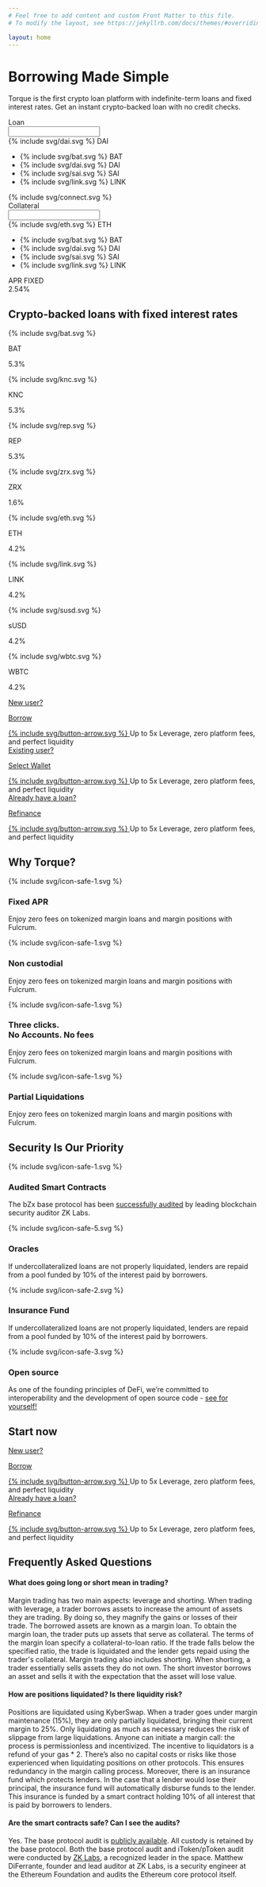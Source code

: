 ```yaml
---
# Feel free to add content and custom Front Matter to this file.
# To modify the layout, see https://jekyllrb.com/docs/themes/#overriding-theme-defaults

layout: home
---
```


<div class="container pt-90 pb-60">
    <div class="row">
        <div class="col col-8 col-xs-12">
            <div class="pl-55 pl-lg-0 w-100 text-xs-center">
                <h1 class="mb-40">Borrowing Made Simple</h1>
                <p class="fs-16 fs-xs-12 lh-160 mb-50 c-secondary"><span class="fw-700">Torque</span> is the first crypto loan platform with indefinite-term loans and fixed interest rates. Get an instant crypto-backed loan with no credit checks.</p>
            </div>
        </div>
    </div>
    <div class="row">
        <div class="col col-12">
            <div class="mw-100 px-55">
            <form class="form-loan">
                <div class="item-form">
                    <span>Loan</span>
                    <div >
                        <input />
                        <div class="select-loan">
                            <div class="selected-loan">
                                {% include svg/dai.svg %}
                                DAI
                            </div>
                            <ul class="ul-select-loan">
                                <li>
                                    {% include svg/bat.svg %}
                                    BAT
                                </li>
                                <li>
                                    {% include svg/dai.svg %}                            
                                    DAI
                                </li>
                                <li>
                                    {% include svg/sai.svg %}                           
                                    SAI
                                </li>
                                <li>
                                    {% include svg/link.svg %}                        
                                    LINK
                                </li>
                            </ul>
                        </div>
                    </div>
                </div>
                <div class="item-connect"> 
                    {% include svg/connect.svg %}
                </div>
                <div class="item-form">
                    <span>Collateral</span>
                    <div>
                        <input />
                        <div class="select-loan">
                            <div class="selected-loan">
                                {% include svg/eth.svg %}
                                ETH
                            </div>
                            <ul class="ul-select-loan">
                                <li>
                                    {% include svg/bat.svg %}
                                    BAT
                                </li>
                                <li>
                                    {% include svg/dai.svg %}                            
                                    DAI
                                </li>
                                <li>
                                    {% include svg/sai.svg %}                           
                                    SAI
                                </li>
                                <li>
                                    {% include svg/link.svg %}                        
                                    LINK
                                </li>
                            </ul>
                        </div>
                    </div>
                </div>
                <div class="item-result">
                    <span>APR <span class="c-gradient fw-900">FIXED</span></span>
                    <div class="value-result">2.54%</div>
                </div>
            </form>
            </div>
        </div>
    </div>
</div>

<div class="container pt-15 pt-xs-30 pb-45 pb-xs-75">
    <div class="row fd-md-c">
        <div class="col col-5 col-lg-3 col-md-12">
            <div class="pl-55 pl-lg-0">
                <h2 class="mb-md-25">Crypto-backed loans with fixed interest rates </h2>
            </div>
        </div>
        <div class="col col-7 col-lg-9 col-md-12 apr-wrapper">
            <div class="flex mr-20 mb-40 mb-xs-30 apr-component" data-token="bat">
                <div class="icon-50 mr-15 mr-xl-5 mr-xs-9">
                    {% include svg/bat.svg %}
                </div>
                <div class="wrap-apr-value">
                    <p class="lh-100 fw-700 c-gray">BAT</p>
                    <p class="fs-24 fs-xl-21 c-primary lh-125 apr-value-after"><span class="fw-800 apr-value">5.3</span>%</p>
                </div>
            </div>
            <div class="flex mr-20 mb-40 mb-xs-30 apr-component" data-token="knc">
                <div class="icon-50 mr-15 mr-xl-5 mr-xs-9">
                    {% include svg/knc.svg %}
                </div>
                <div class="wrap-apr-value">
                    <p class="lh-100 fw-700 c-gray">KNC</p>
                    <p class="fs-24 fs-xl-21 c-primary lh-125 apr-value-after"><span class="fw-800 apr-value">5.3</span>%</p>
                </div>
            </div>
            <div class="flex mr-20 mb-40 mb-xs-30 apr-component" data-token="rep">
                <div class="icon-50 mr-15 mr-xl-5 mr-xs-9">
                    {% include svg/rep.svg %}
                </div>
                <div class="wrap-apr-value">
                    <p class="lh-100 fw-700 c-gray">REP</p>
                    <p class="fs-24 fs-xl-21 c-primary lh-125 apr-value-after"><span class="fw-800 apr-value">5.3</span>%</p>
                </div>
            </div>
            <div class="flex mr-20 mb-40 mb-xs-30 apr-component" data-token="zrx">
                <div class="icon-50 mr-15 mr-xl-5 mr-xs-9">
                    {% include svg/zrx.svg %}
                </div>
                <div class="wrap-apr-value">
                    <p class="lh-100 fw-700 c-gray">ZRX</p>
                    <p class="fs-24 fs-xl-21 c-primary lh-125 apr-value-after"><span class="fw-800 apr-value">1.6</span>%</p>
                </div>
            </div>
            <div class="flex mr-20 mb-40 mb-xs-30 apr-component" data-token="eth">
                <div class="icon-50 mr-15 mr-xl-5 mr-xs-9">
                    {% include svg/eth.svg %}
                </div>
                <div class="wrap-apr-value">
                    <p class="lh-100 fw-700 c-gray">ETH</p>
                    <p class="fs-24 fs-xl-21 c-primary lh-125 apr-value-after"><span class="fw-800 apr-value">4.2</span>%</p>
                </div>
            </div>
            <div class="flex mr-20 mb-40 mb-xs-30 apr-component" data-token="link">
                <div class="icon-50 mr-15 mr-xl-5 mr-xs-9">
                    {% include svg/link.svg %}
                </div>
                <div class="wrap-apr-value">
                    <p class="lh-100 fw-700 c-gray">LINK</p>
                    <p class="fs-24 fs-xl-21 c-primary lh-125 apr-value-after"><span class="fw-800 apr-value">4.2</span>%</p>
                </div>
            </div>
            <div class="flex mr-20 mb-40 mb-xs-30 apr-component" data-token="susd">
                <div class="icon-50 mr-15 mr-xl-5 mr-xs-9">
                    {% include svg/susd.svg %}
                </div>
                <div class="wrap-apr-value">
                    <p class="lh-100 fw-700 c-gray">sUSD</p>
                    <p class="fs-24 fs-xl-21 c-primary lh-125 apr-value-after"><span class="fw-800 apr-value">4.2</span>%</p>
                </div>
            </div>
            <div class="flex mr-20 mb-40 mb-xs-30 apr-component" data-token="wbtc">
                <div class="icon-50 mr-15 mr-xl-5 mr-xs-9">
                    {% include svg/wbtc.svg %}
                </div>
                <div class="wrap-apr-value">
                    <p class="lh-100 fw-700 c-gray">WBTC</p>
                    <p class="fs-24 fs-xl-21 c-primary lh-125 apr-value-after"><span class="fw-800 apr-value">4.2</span>%</p>
                </div>
            </div>
        </div>
    </div>
</div>

<div class="py-60">
    <div class="container container-lg">
        <div class="row">
            <div class="col jc-sb w-100">
                <div class="flex fd-c">
                    <a href="#" class="button button-blue button-md">
                        <div class="flex fd-c">
                            <span>New user?</span>
                            <p>Borrow</p>
                        </div>
                        {% include svg/button-arrow.svg %}
                    </a>
                    <span class="info-after-button">Up to 5x Leverage, zero platform fees, <br /> and perfect liquidity</span>
                </div>    
                <div class="flex fd-c">
                    <a href="#" class="button button-green button-md">
                        <div class="flex fd-c">
                            <span>Existing user?</span>
                            <p>Select Wallet</p>
                        </div>
                        {% include svg/button-arrow.svg %}
                    </a>
                    <span class="info-after-button">Up to 5x Leverage, zero platform fees, <br /> and perfect liquidity</span>
                </div>        
                <div class="flex fd-c">
                    <a href="#" class="button button-purple button-md">
                        <div class="flex fd-c">
                            <span>Already have a loan?</span>
                            <p>Refinance</p>
                        </div>
                        {% include svg/button-arrow.svg %}
                    </a>
                    <span class="fs-13 lh-150 c-gray mt-20 ml-40">Up to 5x Leverage, zero platform fees, <br /> and perfect liquidity</span>
                </div>          
            </div>
        </div>
    </div>
</div>
<div class="pt-90 pb-105">
    <div class="container container-lg">
        <div class="row">
            <div class="col col-12">
                <h2 class="circle mb-75 mb-xs-50">Why Torque? </h2>
            </div>
        </div>
        <div class="row">
            <div class="col flex fw-w">
                <div class="item-reason">
                    <div class="icon-reason mb-50 mb-xs-15">
                        {% include svg/icon-safe-1.svg %}
                    </div>
                    <div class="content-reason">
                        <h3 class="mb-10">Fixed APR </h3>
                        <p>Enjoy zero fees on tokenized margin loans and margin positions with Fulcrum.</p>
                    </div>
                </div>
                <div class="item-reason">
                    <div class="icon-reason mb-50 mb-xs-15">
                        {% include svg/icon-safe-1.svg %}
                    </div>
                    <div class="content-reason">
                        <h3 class="mb-10">Non custodial</h3>
                        <p>Enjoy zero fees on tokenized margin loans and margin positions with Fulcrum.</p>
                    </div>
                </div>
                <div class="item-reason">
                    <div class="icon-reason mb-50 mb-xs-15">
                        {% include svg/icon-safe-1.svg %}
                    </div>
                    <div class="content-reason">
                        <h3 class="mb-10">Three clicks. <br /> No Accounts. No fees</h3>
                        <p>Enjoy zero fees on tokenized margin loans and margin positions with Fulcrum.</p>
                    </div>
                </div>
                <div class="item-reason">
                    <div class="icon-reason mb-50 mb-xs-15">
                        {% include svg/icon-safe-1.svg %}
                    </div>
                    <div class="content-reason">
                        <h3 class="mb-10">Partial Liquidations</h3>
                        <p>Enjoy zero fees on tokenized margin loans and margin positions with Fulcrum.</p>
                    </div>
                </div>
            </div>
        </div>
    </div>
</div>


<section class="pt-90 pb-75 py-xs-75 text-center">
    <div class="container">
        <div class="row">
            <div class="col col-12 jc-c">
                <h2 class="circle mb-65 mb-xs-50">Security Is Our Priority</h2>
            </div>
        </div>
        <div class="row jc-sb fw-md-w ai-xl-fe">
            <div class="col col-3 col-md-6 col-sm-12 item-safe fd-c">
                <div class="icon-safe mb-50 mb-xs-15">
                    {% include svg/icon-safe-1.svg %}
                </div>
                <h3 class="mb-20">Audited Smart Contracts</h3>
                <p>The bZx base protocol has been <a href="https://github.com/mattdf/audits/blob/master/bZx/bzx-audit.pdf">successfully audited</a> by leading blockchain security auditor ZK Labs.</p>
            </div>
            <div class="col col-3 col-md-6 col-sm-12 item-safe fd-c">
                <div class="icon-safe mb-50 mb-xs-15">
                    {% include svg/icon-safe-5.svg %}
                </div>
                <h3 class="mb-20">Oracles</h3>
                <p>If undercollateralized loans are not properly liquidated, lenders are repaid from a pool funded by 10% of the interest paid by borrowers.</p>
            </div>
            <div class="col col-3 col-md-6 col-sm-12 item-safe fd-c">
                <div class="icon-safe mb-50 mb-xs-15">
                    {% include svg/icon-safe-2.svg %}
                </div>
                <h3 class="mb-20">Insurance Fund</h3>
                <p>If undercollateralized loans are not properly liquidated, lenders are repaid from a pool funded by 10% of the interest paid by borrowers.</p>
            </div>
            <div class="col col-3 col-md-6 col-sm-12 item-safe fd-c">
                <div class="icon-safe mb-50 mb-xs-15">
                    {% include svg/icon-safe-3.svg %}
                </div>
                <h3 class="mb-20">Open source</h3>
                <p>As one of the founding principles of DeFi, we’re committed to interoperability and the development of open source code - <a href="https://github.com/bZxNetwork">see for yourself!</a>
              </p>
            </div>
        </div>
    </div>
</section>
<section class="pt-45 pb-90">
    <div class="container container-md">
        <div class="row">
            <div class="col col-12 jc-c">
                <h2 class="mb-30">Start now</h2>            
            </div>
        </div>
        <div class="row">
            <div class="col jc-sb w-100">
                <div class="flex fd-c">
                    <a href="#" class="button button-blue button-lg">
                        <div class="flex fd-c">
                            <span>New user?</span>
                            <p>Borrow</p>
                        </div>
                        {% include svg/button-arrow.svg %}
                    </a>
                    <span class="info-after-button">Up to 5x Leverage, zero platform fees, <br /> and perfect liquidity</span>
                </div>          
                <div class="flex fd-c">
                    <a href="#" class="button button-purple button-lg">
                        <div class="flex fd-c">
                            <span>Already have a loan?</span>
                            <p>Refinance</p>
                        </div>
                        {% include svg/button-arrow.svg %}
                    </a>
                    <span class="fs-13 lh-150 c-gray mt-20 ml-40">Up to 5x Leverage, zero platform fees, <br /> and perfect liquidity</span>
                </div>          
            </div>
        </div>
    </div>
</section>

<section class="py-105 pt-xs-90 text-center">
    <div class="container container-sm">
        <div class="row">
            <div class="col col-12 jc-c">
                <h2 class="circle mb-50 mb-xs-40"><span class="blue center top-r-60"></span>Frequently Asked Questions</h2>
            </div>
        </div>
        <div class="row jc-c">
            <div class="col col-12">
                <div id="accordion">
                    <div class="accordion-item active">
                        <h4 class="accordion-toggle">
                            What does going long or short mean in trading?
                            <span class="accordion-position"></span>
                        </h4>
                        <div class="accordion-content" aria-hidden="false">
                            <p>Margin trading has two main aspects: leverage and shorting. When trading with leverage, a trader borrows assets to increase the amount of assets they are trading. By doing so, they magnify the gains or losses of their trade. The borrowed assets are known as a margin loan. To obtain the margin loan, the trader puts up assets that serve as collateral. The terms of the margin loan specify a collateral-to-loan ratio. If the trade falls below the specified ratio, the trade is liquidated and the lender gets repaid using the trader's collateral. Margin trading also includes shorting. When shorting, a trader essentially sells assets they do not own. The short investor borrows an asset and sells it with the expectation that the asset will lose value. </p>
                        </div>
                    </div>
                    <div class="accordion-item">
                        <h4 class="accordion-toggle">
                            How are positions liquidated? Is there liquidity risk?
                            <span class="accordion-position"></span>
                        </h4>
                        <div class="accordion-content" aria-hidden="true">
                            <p>Positions are liquidated using KyberSwap. When a trader goes under margin maintenance (15%), they are only partially liquidated, bringing their current margin to 25%. Only liquidating as much as necessary reduces the risk of slippage from large liquidations. Anyone can initiate a margin call: the process is permissionless and incentivized. The incentive to liquidators is a refund of your gas * 2. There’s also no capital costs or risks like those experienced when liquidating positions on other protocols. This ensures redundancy in the margin calling process. Moreover, there is an insurance fund which protects lenders. In the case that a lender would lose their principal, the insurance fund will automatically disburse funds to the lender. This insurance is funded by a smart contract holding 10% of all interest that is paid by borrowers to lenders.</p>
                        </div>
                    </div>
                    <div class="accordion-item">
                        <h4 class="accordion-toggle">
                            Are the smart contracts safe? Can I see the audits?
                            <span class="accordion-position"></span>
                        </h4>
                        <div class="accordion-content" aria-hidden="true">
                            <p>Yes. The base protocol audit is <a href="https://github.com/mattdf/audits/blob/master/bZx/bzx-audit.pdf">publicly available</a>. All custody is retained by the base protocol. Both the base protocol audit and iToken/pToken audit were conducted by <a href="https://github.com/mattdf/audits/blob/master/bZx/bzx-audit.pdf">ZK Labs</a>, a recognized leader in the space. Matthew DiFerrante, founder and lead auditor at ZK Labs, is a security engineer at the Ethereum Foundation and audits the Ethereum core protocol itself.</p>
                        </div>
                    </div>
                </div>
            </div>
        </div>
    </div>
</section>